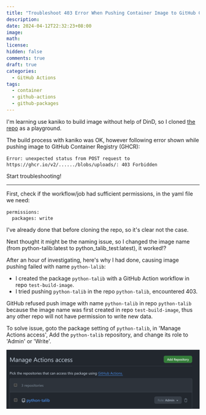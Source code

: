 ```yaml
---
title: "Troubleshoot 403 Error When Pushing Container Image to GitHub Container Registry"
description:
date: 2024-04-12T22:32:23+08:00
image:
math:
license:
hidden: false
comments: true
draft: true
categories:
  - GitHub Actions
tags:
  - container
  - github-actions
  - github-packages
---
```


I'm learning use kaniko to build image without help of DinD, so I cloned [the repo](https://github.com/ukeweu/python-talib) as a playground.


The build process with kaniko was OK, however following error shown while pushing image to GitHub Container Registry (GHCR):

```
Error: unexpected status from POST request to https://ghcr.io/v2/....../blobs/uploads/: 403 Forbidden
```

Start troubleshooting!

------

First, check if the workflow/job had sufficient permissions, in the yaml file we need:

```
permissions:
  packages: write
```

I've already done that before cloning the repo, so it's clear not the case.

Next thought it might be the naming issue, so I changed the image name (from python-talib:latest to python_talib_test:latest), it worked!?

After an hour of investigating, here's why I had done, causing image pushing failed with name `python-lalib`:
- I created the package `python-talib` with a GitHub Action workflow in repo `test-build-image`.
- I tried pushing `python-talib` in the repo `python-talib`, encountered 403.

GitHub refused push image with name `python-talib` in repo `python-talib` because the image name was first created in repo `test-build-image`, thus any other repo will not have permission to write new data.

To solve issue, goto the package setting of `python-talib`, in 'Manage Actions access', Add the `python-talib` repository, and change its role to 'Admin' or 'Write'.

![](2024-04-12-23-02-59.png)

